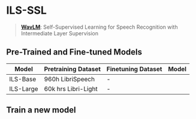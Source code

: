 
# ILS-SSL

> [**WavLM**](https://arxiv.org/pdf/2112.08778.pdf): Self-Supervised Learning for Speech Recognition with Intermediate Layer Supervision

## Pre-Trained and Fine-tuned Models
Model | Pretraining Dataset | Finetuning Dataset | Model
|---|---|---|---
ILS-Base | 960h LibriSpeech | - |
ILS-Large | 60k hrs Libri-Light | - |

## Train a new model


